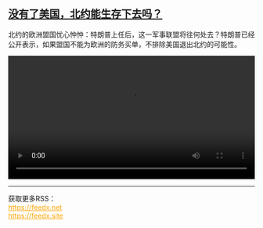 <!--1734526025000-->
[没有了美国，北约能生存下去吗？](https://www.dw.com/zh/%E6%B2%A1%E6%9C%89%E4%BA%86%E7%BE%8E%E5%9B%BD%EF%BC%8C%E5%8C%97%E7%BA%A6%E8%83%BD%E7%94%9F%E5%AD%98%E4%B8%8B%E5%8E%BB%E5%90%97%EF%BC%9F/a-71013701)
------

<p>北约的欧洲盟国忧心忡忡：特朗普上任后，这一军事联盟将往何处去？特朗普已经公开表示，如果盟国不能为欧洲的防务买单，不排除美国退出北约的可能性。</small></p><video src="https://tvdownloaddw-a.akamaihd.net/Events/mp4/vdt_zh/2024/dwvgchi241210_nochi241210_nato-ltr-wide_1_01imw_AVC_1280x720.mp4" controls style="width:100%"></video><br><hr><div>获取更多RSS：<br><a href="https://feedx.net" style="color:orange" target="_blank">https://feedx.net</a> <br><a href="https://feedx.site" style="color:orange" target="_blank">https://feedx.site</a><br></div>
